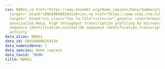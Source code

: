 ```yaml
---
csv: NARG1,<a href="https://www.ensembl.org/Homo_sapiens/Gene/Summary?db=core;g=ENSG00000164134"
  target="_blank">ENSG00000164134</a>,<a href="https://www.ncbi.nlm.nih.gov/pubmed/17216044"
  target="_blank"><i class="fas fa-file"></i></a>",genetic interference,functional
  association,HeLa, high throughput transcription profiling by microarray,nucleotide
  sequence identification,nucleotide sequence identification,transcriptional regulation,down-regulates
  activity
data_alias: NARG1
data_id: ENSG00000164134
data_numevidence: 1
data_species: Homo sapiens
data_taxid: '9606'
title: NARG1
---
```

